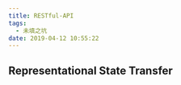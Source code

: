 ```yaml
---
title: RESTful-API
tags:
  - 未填之坑
date: 2019-04-12 10:55:22
---
```



## Representational State Transfer
